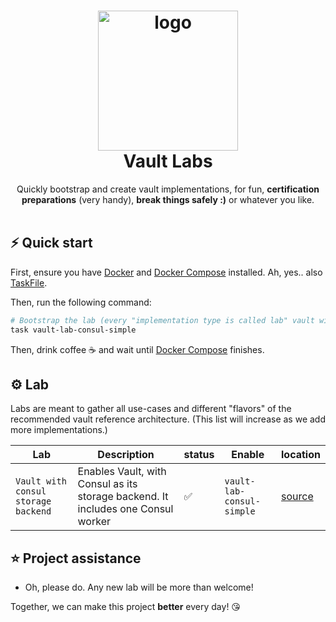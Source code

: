 <h1 align="center">
  <img alt="logo" src="https://adinermie.com/wp-content/uploads/2019/08/HashiVault.png" width="224px"/><br/>
  Vault Labs
</h1>
<p align="center">Quickly bootstrap and create vault implementations, for fun, <b>certification preparations</b> (very handy), <b>break things safely :)</b> or whatever you like.<br/><br/>

## ⚡️ Quick start

First, ensure you have [Docker](https://www.docker.com/) and [Docker Compose](https://docs.docker.com/compose/install/) installed. Ah, yes.. also [TaskFile](taskfile.dev/).

Then, run the following command:

```bash
# Bootstrap the lab (every "implementation type is called lab" vault with consul
task vault-lab-consul-simple
```
Then, drink coffee ☕️ and wait until [Docker Compose](https://docs.docker.com/compose/overview/) finishes.


## ⚙️ Lab

Labs are meant to gather all use-cases and different "flavors" of the recommended vault reference architecture.
(This list will increase as we add more implementations.)

| Lab                                 | Description                                                                      | status | Enable                     | location                                        |
|-------------------------------------|----------------------------------------------------------------------------------|--------|----------------------------|-------------------------------------------------|
| `Vault with consul storage backend` | Enables Vault, with Consul as its storage backend. It includes one Consul worker | ✅      | `vault-lab-consul-simple ` | [source](ref-architectures/vault-consul-simple) |


## ⭐️ Project assistance
- Oh, please do. Any new lab will be more than welcome!

Together, we can make this project **better** every day! 😘
